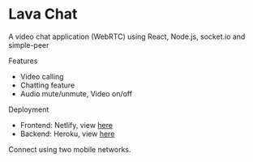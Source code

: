 # Lava Chat
A video chat application (WebRTC) using React, Node.js, socket.io and simple-peer

Features 
- Video calling 
- Chatting feature
- Audio mute/unmute, Video on/off 

Deployment 
- Frontend: Netlify, view [here](https://lava-chat.netlify.app/)
- Backend: Heroku, view [here](https://lava-chat.herokuapp.com/)

Connect using two mobile networks. 
